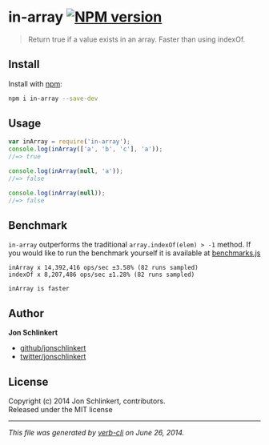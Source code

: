 # in-array [![NPM version](https://badge.fury.io/js/in-array.png)](http://badge.fury.io/js/in-array)

> Return true if a value exists in an array. Faster than using indexOf.

## Install
Install with [npm](npmjs.org):

```bash
npm i in-array --save-dev
```

## Usage

```js
var inArray = require('in-array');
console.log(inArray(['a', 'b', 'c'], 'a'));
//=> true

console.log(inArray(null, 'a'));
//=> false

console.log(inArray(null));
//=> false
```

## Benchmark
`in-array` outperforms the traditional `array.indexOf(elem) > -1` method. If you would like to run the benchmark yourself it is available at [benchmarks.js](./benchmark.js)

```
inArray x 14,392,416 ops/sec ±3.58% (82 runs sampled)
indexOf x 8,207,486 ops/sec ±1.28% (82 runs sampled)

inArray is faster
```

## Author

**Jon Schlinkert**

+ [github/jonschlinkert](https://github.com/jonschlinkert)
+ [twitter/jonschlinkert](http://twitter.com/jonschlinkert)

## License
Copyright (c) 2014 Jon Schlinkert, contributors.  
Released under the MIT license

***

_This file was generated by [verb-cli](https://github.com/assemble/verb-cli) on June 26, 2014._
